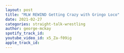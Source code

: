 ```yaml
---
layout: post
title: "MLW REWIND Getting Crazy with Gringo Loco"
date: 2021-02-27
categories: straight-talk-wrestling
author: george-mckay
spotify_track_id: 
youtube_video_id: x5_Za-f09ig
apple_track_id: 
---
```

